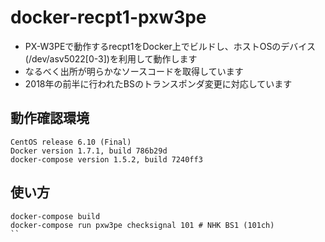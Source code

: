 # docker-recpt1-pxw3pe

- PX-W3PEで動作するrecpt1をDocker上でビルドし、ホストOSのデバイス(/dev/asv5022[0-3])を利用して動作します
- なるべく出所が明らかなソースコードを取得しています
- 2018年の前半に行われたBSのトランスポンダ変更に対応しています

## 動作確認環境

```
CentOS release 6.10 (Final)
Docker version 1.7.1, build 786b29d
docker-compose version 1.5.2, build 7240ff3
```

## 使い方

```
docker-compose build
docker-compose run pxw3pe checksignal 101 # NHK BS1 (101ch)
``
